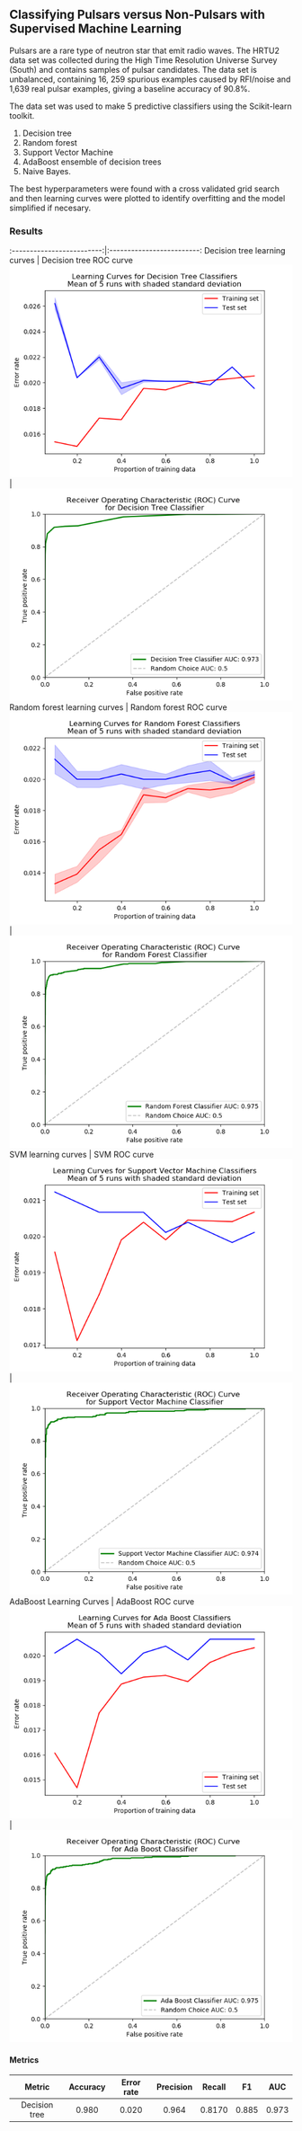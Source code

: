 ## Classifying Pulsars versus Non-Pulsars with Supervised Machine Learning


Pulsars are a rare type of neutron star that emit radio waves.  The HRTU2 data set was collected during the High Time Resolution Universe Survey (South) and contains samples of pulsar candidates.  The data set is unbalanced, containing 16, 259 spurious examples caused by RFI/noise and 1,639 real pulsar examples, giving a baseline accuracy of 90.8%.

The data set was used to make 5 predictive classifiers using the Scikit-learn toolkit.  
1. Decision tree
2. Random forest
3. Support Vector Machine
4. AdaBoost ensemble of decision trees
5. Naive Bayes.

The best hyperparameters were found with a cross validated grid search and then learning curves were plotted to identify overfitting and the model simplified if necesary. 

### Results

:-------------------------:|:-------------------------:
Decision tree learning curves             | Decision tree ROC curve
![Decision Tree Learning Curve](results/LC_Decision_Tree_error_rate_metric.png "Decision Tree Learning Curve") | ![Decision Tree ROC](results/ROC_Decision_Tree_Classifier.png "Decision Tree ROC")
Random forest learning curves             | Random forest ROC curve
![Random Forest Learning Curve](results/LC_Random_Forest_error_rate_metric.png "Random Forest Learning Curve") | ![Random Forest ROC](results/ROC_Random_Forest_Classifier.png "Random Forest ROC")
SVM learning curves             | SVM ROC curve
![Support Vector Learning Curve](results/LC_Support_Vector_Machine_error_rate_metric.png "SVM Learning Curve") | ![Support Vector Machine ROC](results/ROC_Support_Vector_Machine_Classifier.png "SVM ROC")
AdaBoost Learning Curves   | AdaBoost ROC curve
![AdaBoost Learning Curve](results/LC_Ada_Boost_error_rate_metric.png "AdaBoost Learning Curve") | ![AdaBoost ROC](results/ROC_Ada_Boost_Classifier.png "AdaBoost ROC")


#### Metrics

Metric        |   Accuracy   |  Error rate  |  Precision   |  Recall      |  F1          |AUC
:------------:|:------------:|:------------:|:------------:|:------------:|:------------:|:------------:
Decision tree |0.980         |0.020         |0.964         |0.8170        |0.885         |0.973